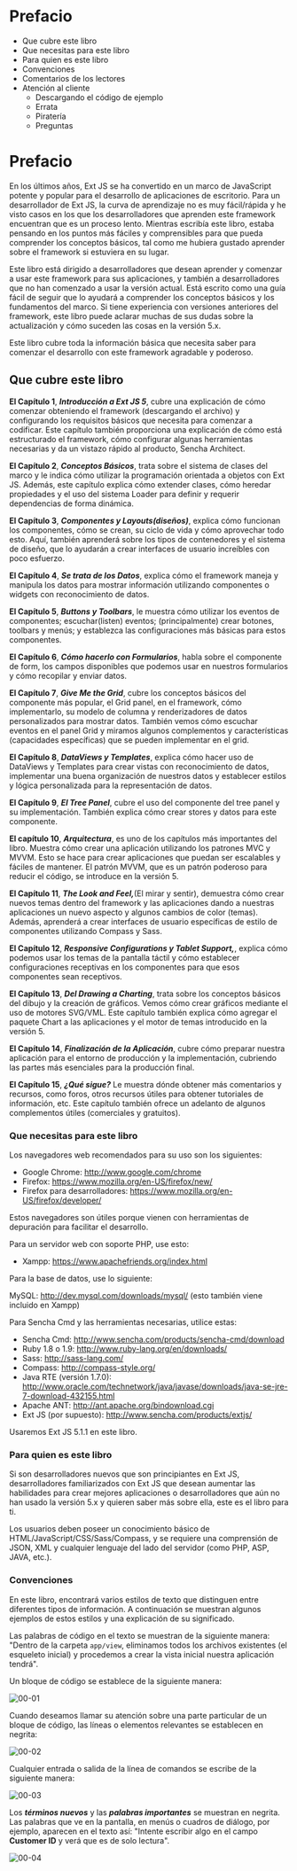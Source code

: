 # Prefacio

* Que cubre este libro
* Que necesitas para este libro
* Para quien es este libro
* Convenciones
* Comentarios de los lectores
* Atención al cliente
   * Descargando el código de ejemplo
   * Errata
   * Piratería
   * Preguntas

# Prefacio

En los últimos años, Ext JS se ha convertido en un marco de JavaScript potente y popular para el desarrollo de aplicaciones de escritorio. Para un desarrollador de Ext JS, la curva de aprendizaje no es muy fácil/rápida y he visto casos en los que los desarrolladores que aprenden este framework encuentran que es un proceso lento. Mientras escribía este libro, estaba pensando en los puntos más fáciles y comprensibles para que pueda comprender los conceptos básicos, tal como me hubiera gustado aprender sobre el framework si estuviera en su lugar.

Este libro está dirigido a desarrolladores que desean aprender y comenzar a usar este framework para sus aplicaciones, y también a desarrolladores que no han comenzado a usar la versión actual. Está escrito como una guía fácil de seguir que lo ayudará a comprender los conceptos básicos y los fundamentos del marco. Si tiene experiencia con versiones anteriores del framework, este libro puede aclarar muchas de sus dudas sobre la actualización y cómo suceden las cosas en la versión 5.x.

Este libro cubre toda la información básica que necesita saber para comenzar el desarrollo con este framework agradable y poderoso.

## Que cubre este libro

**El Capítulo 1**, ***Introducción a Ext JS 5***, cubre una explicación de cómo comenzar obteniendo el framework (descargando el archivo) y configurando los requisitos básicos que necesita para comenzar a codificar. Este capítulo también proporciona una explicación de cómo está estructurado el framework, cómo configurar algunas herramientas necesarias y da un vistazo rápido al producto, Sencha Architect.

**El Capítulo 2**, ***Conceptos Básicos***, trata sobre el sistema de clases del marco y le indica cómo utilizar la programación orientada a objetos con Ext JS. Además, este capítulo explica cómo extender clases, cómo heredar propiedades y el uso del sistema Loader para definir y requerir dependencias de forma dinámica.

**El Capítulo 3**, ***Componentes y Layouts(diseños)***, explica cómo funcionan los componentes, cómo se crean, su ciclo de vida y cómo aprovechar todo esto. Aquí, también aprenderá sobre los tipos de contenedores y el sistema de diseño, que lo ayudarán a crear interfaces de usuario increíbles con poco esfuerzo.

**El Capítulo 4**, ***Se trata de los Datos***, explica cómo el framework maneja y manipula los datos para mostrar información utilizando componentes o widgets con reconocimiento de datos.

**El Capítulo 5**, ***Buttons y Toolbars***, le muestra cómo utilizar los eventos de componentes; escuchar(listen) eventos; (principalmente) crear botones, toolbars y menús; y establezca las configuraciones más básicas para estos componentes.

**El Capítulo 6**, ***Cómo hacerlo con Formularios***, habla sobre el componente de form, los campos disponibles que podemos usar en nuestros formularios y cómo recopilar y enviar datos.

**El Capítulo 7**, ***Give Me the Grid***, cubre los conceptos básicos del componente más popular, el Grid panel, en el framework, cómo implementarlo, su modelo de columna y renderizadores de datos personalizados para mostrar datos. También vemos cómo escuchar eventos en el panel Grid y miramos algunos complementos y características (capacidades específicas) que se pueden implementar en el grid.

**El Capítulo 8**, ***DataViews y Templates***, explica cómo hacer uso de DataViews y Templates para crear vistas con reconocimiento de datos, implementar una buena organización de nuestros datos y establecer estilos y lógica personalizada para la representación de datos.

**El Capítulo 9**, ***El Tree Panel***, cubre el uso del componente del tree panel y su implementación. También explica cómo crear stores y datos para este componente.

**El capítulo 10**, ***Arquitectura***, es uno de los capítulos más importantes del libro. Muestra cómo crear una aplicación utilizando los patrones MVC y MVVM. Esto se hace para crear aplicaciones que puedan ser escalables y fáciles de mantener. El patrón MVVM, que es un patrón poderoso para reducir el código, se introduce en la versión 5.

**El Capítulo 11**, ***The Look and Feel,***(El mirar y sentir), demuestra cómo crear nuevos temas dentro del framework y las aplicaciones dando a nuestras aplicaciones un nuevo aspecto y algunos cambios de color (temas). Además, aprenderá a crear interfaces de usuario específicas de estilo de componentes utilizando Compass y Sass.

**El Capítulo 12**, ***Responsive Configurations y Tablet Support,***, explica cómo podemos usar los temas de la pantalla táctil y cómo establecer configuraciones receptivas en los componentes para que esos componentes sean receptivos.

**El Capítulo 13**, ***Del Drawing a Charting***, trata sobre los conceptos básicos del dibujo y la creación de gráficos. Vemos cómo crear gráficos mediante el uso de motores SVG/VML. Este capítulo también explica cómo agregar el paquete Chart a las aplicaciones y el motor de temas introducido en la versión 5.

**El Capítulo 14**, ***Finalización de la Aplicación***, cubre cómo preparar nuestra aplicación para el entorno de producción y la implementación, cubriendo las partes más esenciales para la producción final.

**El Capítulo 15**, ***¿Qué sigue?*** Le muestra dónde obtener más comentarios y recursos, como foros, otros recursos útiles para obtener tutoriales de información, etc. Este capítulo también ofrece un adelanto de algunos complementos útiles (comerciales y gratuitos).

### Que necesitas para este libro

Los navegadores web recomendados para su uso son los siguientes:

* Google Chrome: http://www.google.com/chrome
* Firefox: https://www.mozilla.org/en-US/firefox/new/
* Firefox para desarrolladores: https://www.mozilla.org/en-US/firefox/developer/

Estos navegadores son útiles porque vienen con herramientas de depuración para facilitar el desarrollo.

Para un servidor web con soporte PHP, use esto:

* Xampp: https://www.apachefriends.org/index.html

Para la base de datos, use lo siguiente:

MySQL: http://dev.mysql.com/downloads/mysql/ (esto también viene incluido en Xampp)

Para Sencha Cmd y las herramientas necesarias, utilice estas:

* Sencha Cmd: http://www.sencha.com/products/sencha-cmd/download
* Ruby 1.8 o 1.9: http://www.ruby-lang.org/en/downloads/
* Sass: http://sass-lang.com/
* Compass: http://compass-style.org/
* Java RTE (versión 1.7.0): http://www.oracle.com/technetwork/java/javase/downloads/java-se-jre-7-download-432155.html
* Apache ANT: http://ant.apache.org/bindownload.cgi
* Ext JS (por supuesto): http://www.sencha.com/products/extjs/

Usaremos Ext JS 5.1.1 en este libro.

### Para quien es este libro

Si son desarrolladores nuevos que son principiantes en Ext JS, desarrolladores familiarizados con Ext JS que desean aumentar las habilidades para crear mejores aplicaciones o desarrolladores que aún no han usado la versión 5.x y quieren saber más sobre ella, este es el libro para ti.

Los usuarios deben poseer un conocimiento básico de HTML/JavaScript/CSS/Sass/Compass, y se requiere una comprensión de JSON, XML y cualquier lenguaje del lado del servidor (como PHP, ASP, JAVA, etc.).

### Convenciones 

En este libro, encontrará varios estilos de texto que distinguen entre diferentes tipos de información. A continuación se muestran algunos ejemplos de estos estilos y una explicación de su significado. 

Las palabras de código en el texto se muestran de la siguiente manera: "Dentro de la carpeta `app/view`, eliminamos todos los archivos existentes (el esqueleto inicial) y procedemos a crear la vista inicial nuestra aplicación tendrá". 

Un bloque de código se establece de la siguiente manera:

![00-01](images/00-01.png)


Cuando deseamos llamar su atención sobre una parte particular de un bloque de código, las líneas o elementos relevantes se establecen en negrita:

![00-02](images/00-02.png)

Cualquier entrada o salida de la línea de comandos se escribe de la siguiente manera:

![00-03](images/00-03.png)

Los ***términos nuevos*** y las ***palabras importantes*** se muestran en negrita. Las palabras que ve en la pantalla, en menús o cuadros de diálogo, por ejemplo, aparecen en el texto así: "Intente escribir algo en el campo **Customer ID** y verá que es de solo lectura".

![00-04](images/00-04.png)


